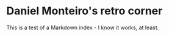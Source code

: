 Daniel Monteiro's retro corner
==============================

This is a test of a Markdown index - I know it works, at least.
